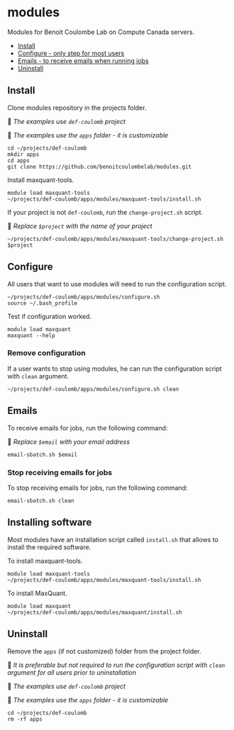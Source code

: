 # modules

Modules for Benoit Coulombe Lab on Compute Canada servers.


* [Install](#install)
* [Configure - only step for most users](#configure)
* [Emails - to receive emails when running jobs](#emails)
* [Uninstall](#uninstall)



## Install

Clone modules repository in the projects folder.

:memo: *The examples use `def-coulomb` project*

:memo: *The examples use the `apps` folder - it is customizable*

```shell
cd ~/projects/def-coulomb
mkdir apps
cd apps
git clone https://github.com/benoitcoulombelab/modules.git
```

Install maxquant-tools.

```shell
module load maxquant-tools
~/projects/def-coulomb/apps/modules/maxquant-tools/install.sh
```

If your project is not `def-coulomb`, run the `change-project.sh` script.

:memo: *Replace `$project` with the name of your project*

```shell
~/projects/def-coulomb/apps/modules/maxquant-tools/change-project.sh $project
```


## Configure

All users that want to use modules will need to run the configuration script.

```shell
~/projects/def-coulomb/apps/modules/configure.sh
source ~/.bash_profile
```

Test if configuration worked.

```shell
module load maxquant
maxquant --help
```

### Remove configuration

If a user wants to stop using modules, he can run the configuration script with `clean` argument.

```shell
~/projects/def-coulomb/apps/modules/configure.sh clean
```


## Emails

To receive emails for jobs, run the following command:

:memo: *Replace `$email` with your email address*

```shell
email-sbatch.sh $email
```

### Stop receiving emails for jobs

To stop receiving emails for jobs, run the following command:

```shell
email-sbatch.sh clean
```


## Installing software

Most modules have an installation script called `install.sh` that allows to install the required software.

To install maxquant-tools.

```shell
module load maxquant-tools
~/projects/def-coulomb/apps/modules/maxquant-tools/install.sh
```

To install MaxQuant.

```shell
module load maxquant
~/projects/def-coulomb/apps/modules/maxquant/install.sh
```


## Uninstall

Remove the `apps` (if not customized) folder from the project folder.

:memo: *It is preferable but not required to run the configuration script with `clean` argument for all users prior to uninstallation*

:memo: *The examples use `def-coulomb` project*

:memo: *The examples use the `apps` folder - it is customizable*

```shell
cd ~/projects/def-coulomb
rm -rf apps
```
